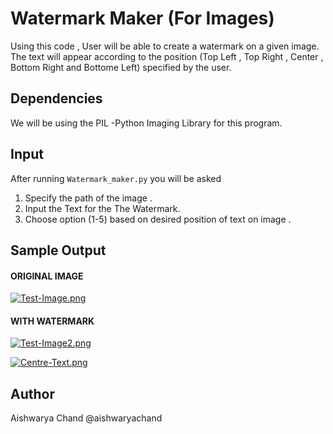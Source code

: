 # Watermark Maker (For Images)

Using this code , User  will be able to create a watermark on a given image. The text will appear according to the position (Top Left , Top Right , Center , Bottom Right and Bottome Left) specified by the user.

## Dependencies
We will be using the PIL -Python Imaging Library for this program.

## Input
After running  `Watermark_maker.py` you will be asked 

 1. Specify the path of the image . 
 2. Input the Text for the The Watermark.
 3. Choose option (1-5) based on desired position of text on image .
## Sample Output 

#### ORIGINAL IMAGE
[![Test-Image.png](https://i.postimg.cc/0NCL9M0J/Test-Image.png)](https://postimg.cc/yJkfPN5V)

#### WITH WATERMARK
[![Test-Image2.png](https://i.postimg.cc/LsDcBY73/Test-Image2.png)](https://postimg.cc/Z99sJRJW)

[![Centre-Text.png](https://i.postimg.cc/X7Wthgbk/Centre-Text.png)](https://postimg.cc/MXssfVXn)


## Author
Aishwarya Chand @aishwaryachand















